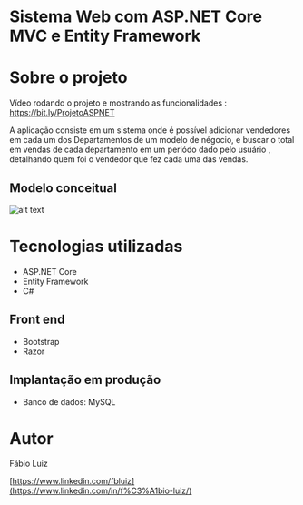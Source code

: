 # Sistema Web com ASP.NET Core MVC e Entity Framework



# Sobre o projeto

Vídeo rodando o projeto e mostrando as funcionalidades : https://bit.ly/ProjetoASPNET

A aplicação consiste em um sistema onde é possível adicionar vendedores em cada um dos Departamentos de um modelo de négocio,
e buscar o total em vendas de cada departamento em um periódo dado pelo usuário , detalhando quem foi o vendedor que fez cada uma das vendas.

## Modelo conceitual
![alt text](https://user-images.githubusercontent.com/96392802/192542631-4fbbd55f-874f-4281-a242-4a7f6a04101c.png)

# Tecnologias utilizadas
- ASP.NET Core
- Entity Framework
- C#

## Front end
- Bootstrap
- Razor
## Implantação em produção
- Banco de dados: MySQL

# Autor

Fábio Luiz

[https://www.linkedin.com/fbluiz](https://www.linkedin.com/in/f%C3%A1bio-luiz/)
